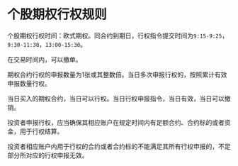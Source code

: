 # 个股期权行权规则

个股期权行权时间：欧式期权。同合约到期日，行权指令提交时间为`9:15-9:25`，`9:30-11:30`，`13:00-15:30`。

在交易时间内，可以撤单。

期权合约行权的申报数量为1张或其整数倍。当日多次申报行权的，按照累计有效申报数量行权。

当日买入的期权合约，当日可以行权。当日行权申报指令，当日有效，当日可以撤销。

投资者申报行权，应当确保其相应账户在规定时间内有足额合约、合约标的或者资金，用于行权结算。

投资者相应账户内用于行权的合约或者合约标的不能满足其所有行权申报的，不足部分所对应的行权申报无效。
